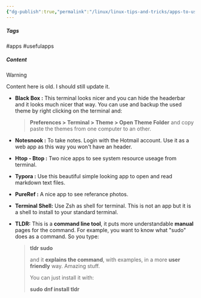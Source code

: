 ```yaml
---
{"dg-publish":true,"permalink":"/linux/linux-tips-and-tricks/apps-to-use/","noteIcon":""}
---
```


##### Tags

#apps #usefulapps

##### Content

> [!Warning]
> Content here is old. I should still update it.

- **Black Box :** This terminal looks nicer and you can hide the headerbar and it looks much nicer that way. You can use and backup the used theme by right clicking on the terminal and:
	> **Preferences > Terminal > Theme > Open Theme Folder**
	> and copy paste the themes from one computer to an other.

- **Notesnook :** To take notes. Login with the Hotmail account. Use it as a web app as this way you won't have an header.

- **Htop - Btop :** Two nice apps to see system resource useage from terminal.

- **Typora :** Use this beautiful simple looking app to open and read markdown text files.

- **PureRef :** A nice app to see referance photos.

- **Terminal Shell:** Use Zsh as shell for terminal. This is not an app but it is a shell to install to your standard terminal.

- **TLDR:** This is a **command line tool**, it puts more understandable **manual** pages for the command. For example, you want to know what "sudo" does as a command. So you type:
	> **tldr sudo**
	>
	>and it **explains the command**, with examples, in a more **user friendly** way. Amazing stuff.
	>
	>You can just install it with:
	>
	>**sudo dnf install tldr**